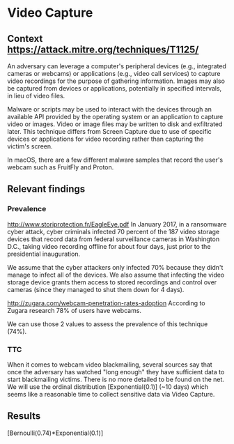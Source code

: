 # Video Capture

## Context https://attack.mitre.org/techniques/T1125/

An adversary can leverage a computer's peripheral devices (e.g., integrated cameras or webcams) or applications (e.g., video call services) to capture video recordings for the purpose of gathering information. Images may also be captured from devices or applications, potentially in specified intervals, in lieu of video files.

Malware or scripts may be used to interact with the devices through an available API provided by the operating system or an application to capture video or images. Video or image files may be written to disk and exfiltrated later. This technique differs from Screen Capture due to use of specific devices or applications for video recording rather than capturing the victim's screen.

In macOS, there are a few different malware samples that record the user's webcam such as FruitFly and Proton.

## Relevant findings

### Prevalence
http://www.storiprotection.fr/EagleEye.pdf
In January 2017, in a ransomware cyber attack, cyber criminals infected 70 percent of the 187 video storage
devices that record data from federal surveillance cameras in Washington D.C., taking video recording offline for
about four days, just prior to the presidential inauguration.

We assume that the cyber attackers only infected 70% because they didn't manage to infect all of the devices. We also assume that infecting the video storage device grants them access to stored recordings and control over cameras (since they managed to shut them down for 4 days). 

http://zugara.com/webcam-penetration-rates-adoption
According to Zugara research 78% of users have webcams. 

We can use those 2 values to assess the prevalence of this technique (74%).

### TTC 

When it comes to webcam video blackmailing, several sources say that once the adversary has watched "long enough"  they have sufficient data to start blackmailing victims. There is no more detailed to be found on the net. We will use the ordinal distribution [Exponential(0.1)] (~10 days) which seems like a reasonable time to collect sensitive data via Video Capture.

## Results

[Bernoulli(0.74)*Exponential(0.1)]


